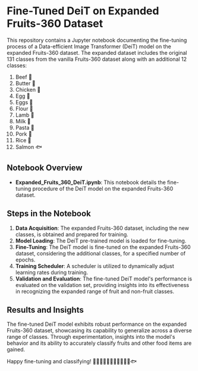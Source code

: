 # Fine-Tuned DeiT on Expanded Fruits-360 Dataset

This repository contains a Jupyter notebook documenting the fine-tuning process of a Data-efficient Image Transformer (DeiT) model on the expanded Fruits-360 dataset. The expanded dataset includes the original 131 classes from the vanilla Fruits-360 dataset along with an additional 12 classes:

1. Beef 🥩
2. Butter 🧈
3. Chicken 🍗
4. Egg 🥚
5. Eggs 🥚
6. Flour 🍞
7. Lamb 🐑
8. Milk 🥛
9. Pasta 🍝
10. Pork 🐖
11. Rice 🍚
12. Salmon 🐟

## Notebook Overview

- **Expanded_Fruits_360_DeiT.ipynb**: This notebook details the fine-tuning procedure of the DeiT model on the expanded Fruits-360 dataset.

## Steps in the Notebook

1. **Data Acquisition**: The expanded Fruits-360 dataset, including the new classes, is obtained and prepared for training.
2. **Model Loading**: The DeiT pre-trained model is loaded for fine-tuning.
3. **Fine-Tuning**: The DeiT model is fine-tuned on the expanded Fruits-360 dataset, considering the additional classes, for a specified number of epochs.
4. **Training Scheduler**: A scheduler is utilized to dynamically adjust learning rates during training.
5. **Validation and Evaluation**: The fine-tuned DeiT model's performance is evaluated on the validation set, providing insights into its effectiveness in recognizing the expanded range of fruit and non-fruit classes.

## Results and Insights

The fine-tuned DeiT model exhibits robust performance on the expanded Fruits-360 dataset, showcasing its capability to generalize across a diverse range of classes. Through experimentation, insights into the model's behavior and its ability to accurately classify fruits and other food items are gained.


Happy fine-tuning and classifying! 🥩🧈🍗🥚🥚🍞🐑🥛🍝🐖🍚🐟
